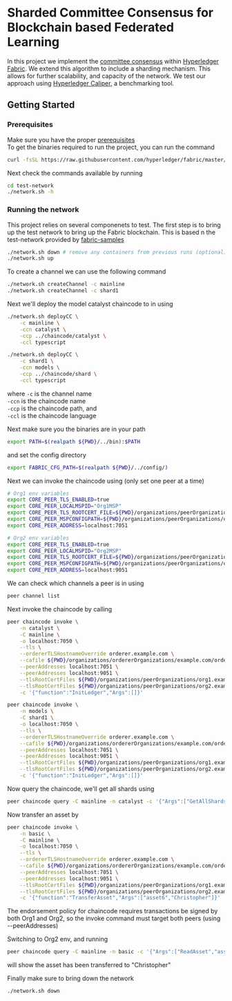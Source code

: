 # Sharded Committee Consensus for Blockchain based Federated Learning

In this project we implement the [committee consensus](https://arxiv.org/pdf/2004.00773.pdf) within [Hyperledger Fabric](https://www.hyperledger.org/use/fabric). We extend this algorithm to include a sharding mechanism. This allows for further scalability, and capacity of the network. We test our approach using [Hyperledger Caliper](https://www.hyperledger.org/use/caliper), a benchmarking tool.

## Getting Started

### Prerequisites

Make sure you have the proper [prerequisites](https://hyperledger-fabric.readthedocs.io/en/release-2.2/prereqs.html)  
To get the binaries required to run the project, you can run the command

```sh
curl -fsSL https://raw.githubusercontent.com/hyperledger/fabric/master/scripts/bootstrap.sh | bash -s
```

Next check the commands available by running

```sh
cd test-network
./network.sh -h
```

### Running the network

This project relies on several componenets to test. The first step is to bring up the test network to bring up the Fabric blockchain. This is based n the test-network provided by [fabric-samples](https://github.com/hyperledger/fabric-samples)

```sh
./network.sh down # remove any containers from previous runs (optional)
./network.sh up
```

To create a channel we can use the following command

```sh
./network.sh createChannel -c mainline
./network.sh createChannel -c shard1
```

Next we'll deploy the model catalyst chaincode to in using

```sh
./network.sh deployCC \
    -c mainline \
    -ccn catalyst \
    -ccp ../chaincode/catalyst \
    -ccl typescript

./network.sh deployCC \
    -c shard1 \
    -ccn models \
    -ccp ../chaincode/shard \
    -ccl typescript
```

where `-c` is the channel name  
`-ccn` is the chaincode name  
`-ccp` is the chaincode path, and  
`-ccl` is the chaincode language

Next make sure you the binaries are in your path

```sh
export PATH=$(realpath ${PWD}/../bin):$PATH
```

and set the config directory

```sh
export FABRIC_CFG_PATH=$(realpath ${PWD}/../config/)
```

Next we can invoke the chaincode using (only set one peer at a time)

```sh
# Org1 env variables
export CORE_PEER_TLS_ENABLED=true
export CORE_PEER_LOCALMSPID="Org1MSP"
export CORE_PEER_TLS_ROOTCERT_FILE=${PWD}/organizations/peerOrganizations/org1.example.com/peers/peer0.org1.example.com/tls/ca.crt
export CORE_PEER_MSPCONFIGPATH=${PWD}/organizations/peerOrganizations/org1.example.com/users/Admin@org1.example.com/msp
export CORE_PEER_ADDRESS=localhost:7051

# Org2 env variables
export CORE_PEER_TLS_ENABLED=true
export CORE_PEER_LOCALMSPID="Org2MSP"
export CORE_PEER_TLS_ROOTCERT_FILE=${PWD}/organizations/peerOrganizations/org2.example.com/peers/peer0.org2.example.com/tls/ca.crt
export CORE_PEER_MSPCONFIGPATH=${PWD}/organizations/peerOrganizations/org2.example.com/users/Admin@org2.example.com/msp
export CORE_PEER_ADDRESS=localhost:9051
```

We can check which channels a peer is in using

```sh
peer channel list
```

Next invoke the chaincode by calling

```sh
peer chaincode invoke \
    -n catalyst \
    -C mainline \
    -o localhost:7050 \
    --tls \
    --ordererTLSHostnameOverride orderer.example.com \
    --cafile ${PWD}/organizations/ordererOrganizations/example.com/orderers/orderer.example.com/msp/tlscacerts/tlsca.example.com-cert.pem \
    --peerAddresses localhost:7051 \
    --peerAddresses localhost:9051 \
    --tlsRootCertFiles ${PWD}/organizations/peerOrganizations/org1.example.com/peers/peer0.org1.example.com/tls/ca.crt \
    --tlsRootCertFiles ${PWD}/organizations/peerOrganizations/org2.example.com/peers/peer0.org2.example.com/tls/ca.crt \
    -c '{"function":"InitLedger","Args":[]}'
```

```sh
peer chaincode invoke \
    -n models \
    -C shard1 \
    -o localhost:7050 \
    --tls \
    --ordererTLSHostnameOverride orderer.example.com \
    --cafile ${PWD}/organizations/ordererOrganizations/example.com/orderers/orderer.example.com/msp/tlscacerts/tlsca.example.com-cert.pem \
    --peerAddresses localhost:7051 \
    --peerAddresses localhost:9051 \
    --tlsRootCertFiles ${PWD}/organizations/peerOrganizations/org1.example.com/peers/peer0.org1.example.com/tls/ca.crt \
    --tlsRootCertFiles ${PWD}/organizations/peerOrganizations/org2.example.com/peers/peer0.org2.example.com/tls/ca.crt \
    -c '{"function":"InitLedger","Args":[]}'
```

Now query the chaincode, we'll get all shards using

```sh
peer chaincode query -C mainline -n catalyst -c '{"Args":["GetAllShardss"]}'
```

Now transfer an asset by

```sh
peer chaincode invoke \
    -n basic \
    -C mainline \
    -o localhost:7050 \
    --tls \
    --ordererTLSHostnameOverride orderer.example.com \
    --cafile ${PWD}/organizations/ordererOrganizations/example.com/orderers/orderer.example.com/msp/tlscacerts/tlsca.example.com-cert.pem \
    --peerAddresses localhost:7051 \
    --peerAddresses localhost:9051 \
    --tlsRootCertFiles ${PWD}/organizations/peerOrganizations/org1.example.com/peers/peer0.org1.example.com/tls/ca.crt \
    --tlsRootCertFiles ${PWD}/organizations/peerOrganizations/org2.example.com/peers/peer0.org2.example.com/tls/ca.crt \
    -c '{"function":"TransferAsset","Args":["asset6","Christopher"]}'
```

The endorsement policy for chaincode requires transactions be signed by both Org1 and Org2, so the invoke command must target both peers (using --peerAddresses)

Switching to Org2 env, and running

```sh
peer chaincode query -C mainline -n basic -c '{"Args":["ReadAsset","asset6"]}'
```

will show the asset has been transferred to "Christopher"

Finally make sure to bring down the network

```sh
./network.sh down
```
